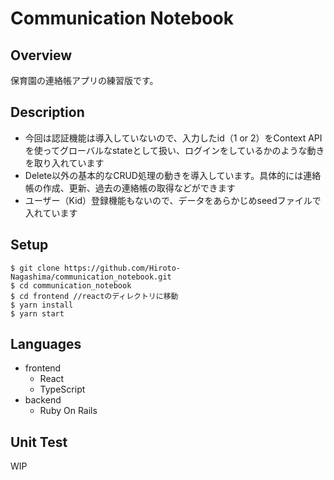 # Communication Notebook
## Overview

保育園の連絡帳アプリの練習版です。

## Description

- 今回は認証機能は導入していないので、入力したid（1 or 2）をContext APIを使ってグローバルなstateとして扱い、ログインをしているかのような動きを取り入れています
- Delete以外の基本的なCRUD処理の動きを導入しています。具体的には連絡帳の作成、更新、過去の連絡帳の取得などができます
- ユーザー（Kid）登録機能もないので、データをあらかじめseedファイルで入れています

## Setup
`$ git clone https://github.com/Hiroto-Nagashima/communication_notebook.git`
<br>
 `$ cd communication_notebook`
 <br>
 `$ cd frontend //reactのディレクトリに移動`
 <br>
 `$ yarn install`
 <br>
 `$ yarn start`

## Languages
- frontend
  - React
  - TypeScript
- backend
  - Ruby On Rails


## Unit Test

WIP